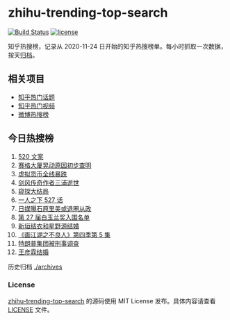 # zhihu-trending-top-search

[![Build Status](https://github.com/justjavac/zhihu-trending-top-search/workflows/ci/badge.svg?branch=main)](https://github.com/justjavac/zhihu-trending-top-search/actions)
[![license](https://img.shields.io/github/license/justjavac/zhihu-trending-top-search)](https://github.com/justjavac/zhihu-trending-top-search/blob/main/LICENSE)

知乎热搜榜，记录从 2020-11-24 日开始的知乎热搜榜单。每小时抓取一次数据，按天[归档](./archives)。

## 相关项目

- [知乎热门话题](https://github.com/justjavac/zhihu-trending-hot-questions)
- [知乎热门视频](https://github.com/justjavac/zhihu-trending-hot-video)
- [微博热搜榜](https://github.com/justjavac/weibo-trending-hot-search)

## 今日热搜榜

<!-- BEGIN -->
<!-- 最后更新时间 Fri May 21 2021 12:16:03 GMT+0800 (China Standard Time) -->

1. [520 文案](https://www.zhihu.com/search?q=520文案)
2. [赛格大厦晃动原因初步查明](https://www.zhihu.com/search?q=赛格大厦)
3. [虚拟货币全线暴跌](https://www.zhihu.com/search?q=币圈崩盘)
4. [剑风传奇作者三浦逝世](https://www.zhihu.com/search?q=剑风传奇)
5. [窥探大结局](https://www.zhihu.com/search?q=窥探)
6. [一人之下 527 话](https://www.zhihu.com/search?q=一人之下)
7. [日媒曝石原里美或退圈从政](https://www.zhihu.com/search?q=石原里美)
8. [第 27 届白玉兰奖入围名单](https://www.zhihu.com/search?q=白玉兰奖)
9. [新垣结衣和星野源结婚](https://www.zhihu.com/search?q=新垣结衣结婚)
10. [《画江湖之不良人》第四季第 5 集](https://www.zhihu.com/search?q=画江湖之不良人第四季)
11. [特朗普集团被刑事调查](https://www.zhihu.com/search?q=特朗普)
12. [王彦霖结婚](https://www.zhihu.com/search?q=王彦霖)

<!-- END -->

历史归档 [./archives](./archives)

### License

[zhihu-trending-top-search](https://github.com/justjavac/zhihu-trending-top-search)
的源码使用 MIT License 发布。具体内容请查看 [LICENSE](./LICENSE) 文件。
